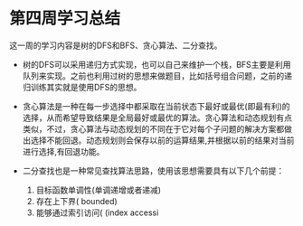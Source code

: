 # 第四周学习总结

这一周的学习内容是树的DFS和BFS、贪心算法、二分查找。

- 树的DFS可以采用递归方式实现，也可以自己来维护一个栈，BFS主要是利用队列来实现。之前也利用过树的思想来做题目，比如括号组合问题，之前的递归训练其实就是使用DFS的思想。

- 贪心算法是一种在每一步选择中都采取在当前状态下最好或最优(即最有利)的选择，从而希望导致结果是全局最好或最优的算法。贪心算法和动态规划有点类似，不过，贪心算法与动态规划的不同在于它对每个子问题的解决方案都做出选择不能回退。动态规划则会保存以前的运算结果,并根据以前的结果对当前进行选择,有回退功能。

- 二分查找也是一种常见查找算法思路，使用该思想需要具有以下几个前提：
  1. 目标函数单调性(单调递增或者递减)
  2. 存在上下界( bounded)
  3. 能够通过索引访问( (index accessi
